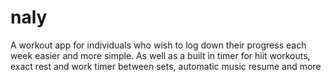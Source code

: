 # naly
A workout app for individuals who wish to log down their progress each week easier and more simple. As well as a built in timer for hiit workouts, exact rest and work timer between sets, automatic music resume and more

